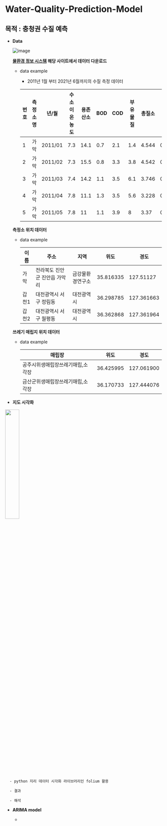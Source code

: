 # Water-Quality-Prediction-Model

## 목적 : 충청권 수질 예측

- **Data**

    ![image](https://user-images.githubusercontent.com/61724682/127329159-32afbb04-e707-4a80-86a7-8b653fb13ea2.png)

  **[물환경 정보 시스템](http://water.nier.go.kr/waterData/generalSearch.do?menuIdx=3_1&siteTypeCd=A#none) 해당 사이트에서 데이터 다운로드**
    - data example 
        - 2011년 1월 부터 2021년 6월까지의 수질 측정 데이터

        |번호|측정소명|년/월|수소이온농도|용존산소|BOD|COD|부유물질|총질소|총인|TOC|수온(℃)|
        |------|---|---|---|---|---|---|---|---|---|---|---|
        |1|가막|2011/01|7.3|14.1|0.7	|2.1|1.4|4.544|	0.012|1.4|-0.5|
        |2|가막|2011/02|7.3|15.5|0.8	|3.3|3.8|4.542|	0.031|1.8|0.3|
        |3|가막|2011/03|7.4|14.2|1.1	|3.5|6.1|3.746|	0.031|1.4|7.8|
        |4|가막|2011/04|7.8|11.1|1.3	|3.5|5.6|3.228|	0.027|1.8|11.5|
        |5|가막|2011/05|7.8|11|1.1|3.9|8	|3.37|0.043|2.6|16.8|

  **측정소 위치 데이터**
    - data example

        |이름|	주소|	지역	|위도|	경도|
        |------|---|---|---|---|
        |가막	|전라북도 진안군 진안읍 가막리|	금강물환경연구소|	35.816335|	127.51127|
        |갑천1	|대전광역시 서구 정림동|	대전광역시|	36.298785|	127.361663|
        |갑천2	|대전광역시 서구 월평동|	대전광역시|	36.362868|	127.361964|

  **쓰레기 매립지 위치 데이터**
    - data example
  
        |매립장|위도|경도|
        |------|---|---|
        |공주시위생매립장쓰레기매립,소각장|	36.425995	|127.061900|
        |금산군위생매립장쓰레기매립,소각장|	36.170733	|127.444076|


- **지도 시각화**

<img src = "https://user-images.githubusercontent.com/61724682/127346219-cb97d959-a360-4100-8edd-6ae12d3b083f.png" width="30%" height="30%">

      - python 지리 데이터 시각화 라이브러리인 folium 활용

      - 결과

      - 해석

- **ARIMA model**

    - 
